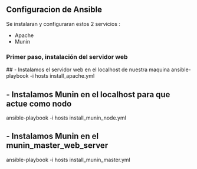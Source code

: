 ## Configuracion de Ansible
Se instalaran  y configuraran estos  2 servicios : 
<ul>
  <li>Apache</li>
  <li>Munin</li>
  
</ul>

<h3>Primer paso, instalación del servidor web</h3>
## - Instalamos el servidor web en el localhost de nuestra maquina
ansible-playbook -i hosts install_apache.yml


## - Instalamos Munin en el localhost para que actue como nodo
ansible-playbook -i hosts install_munin_node.yml


## - Instalamos Munin en el munin_master_web_server
ansible-playbook -i hosts install_munin_master.yml
